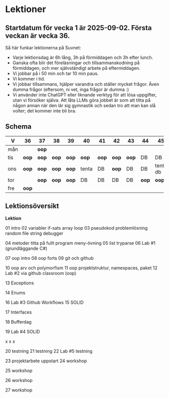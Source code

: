 # Lektioner

## **Startdatum för vecka 1 är 2025-09-02. Första veckan är vecka 36.**

Så här funkar lektionerna på Suvnet:

* Varje lektionsdag är 6h lång, 3h på förmiddagen och 3h efter lunch.
* Ganska ofta blir det föreläsningar och tillsammanskodning på förmiddagen, och mer självständigt arbete på eftermiddagen.
* Vi jobbar på i 50 min och tar 10 min paus.
* Vi kommer i tid.
* Vi jobbar tillsammans, hjälper varandra och ställer mycket frågor. Även dumma frågor (eftersom, ni vet, inga frågor är dumma :)
* Vi använder inte ChatGPT eller liknande verktyg för att lösa uppgifter, utan vi försöker själva. Att låta LLMs göra jobbet är som att titta på någon annan när den lär sig gymnastik och sedan tro att man kan slå volter; det kommer inte bli bra.

## Schema

| V   |   36  |   37  |   38  |  39   | 40    |   41  |   42  |   43  |   44  |  45    | 46 |   47  |   48  | 49    |  50   | 51    |
|-----|-------|-------|-------|-------|-------|-------|-------|-------|-------|--------|----|-------|-------|-------|-------|-------|
| mån |       |**oop**|       |       |       |       |       |       |       |        |    |       |       |       |       |       |
| tis |**oop**|**oop**|**oop**|**oop**|**oop**|**oop**|**oop**|**oop**|DB     |DB      | DB |**oop**|**oop**|DB     |**oop**|DB     |
| ons |**oop**|**oop**|**oop**|**oop**|tenta  |DB     |**oop**|DB     |DB     |tenta db| DB |**oop**|**oop**|DB     |       |DB     |
| tor |       |**oop**|**oop**|**oop**|DB     |DB     |DB     |DB     |**oop**|**oop** | DB |**oop**|DB     |**oop**|DB     |**oop**|
| fre |**oop**|       |       |       |       |       |       |       |       |        |    |       |       |       |       |       |

## Lektionsöversikt

**Lektion**  

01 intro
02 variabler if-sats array loop
03 pseudokod problemlösning random file string debugger

04 metoder titta på fullt program meny-övning
05 list tryparse 
06 Lab #1 (grundläggande C#) 

07 oop intro
08 oop forts
09 git och github

10 oop arv och polymorfism
11 oop projektstruktur, namespaces, paket
12 Lab #2 via github classroom (oop)

13 Exceptions

14 Enums

16 Lab #3 Github Workflows
15 SOLID

17 Interfaces

18 Bufferdag

19 Lab #4 SOLID

x
x
x

20 testning
21 testning
22 Lab #5 testning

23 projektarbete uppstart
24 workshop
 
25 workshop

26 workshop

27 workshop
